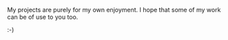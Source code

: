 My projects are purely for my own enjoyment. I hope that some of my work can be of use to you too.

:-)

